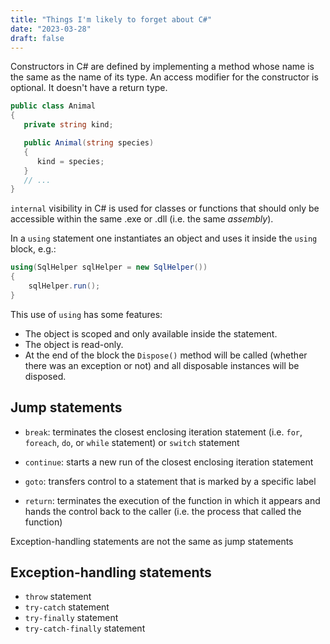 ```yaml
---
title: "Things I'm likely to forget about C#"
date: "2023-03-28"
draft: false
---
```


Constructors in C# are defined by implementing a method whose name is the same as the name of its type. An access modifier for the constructor is optional. It doesn't have a return type.

```csharp
public class Animal
{
   private string kind;

   public Animal(string species)
   {
      kind = species;
   }
   // ...
}
```

`internal` visibility in C# is used for classes or functions that should only be accessible within the same .exe or .dll (i.e. the same _assembly_).

In a `using` statement one instantiates an object and uses it inside the `using` block, e.g.:

```csharp
using(SqlHelper sqlHelper = new SqlHelper())
{
    sqlHelper.run();
}
```

This use of `using` has some features:

- The object is scoped and only available inside the statement.
- The object is read-only.
- At the end of the block the `Dispose()` method will be called (whether there was an exception or not) and all disposable instances will be disposed.

## Jump statements

- `break`: terminates the closest enclosing iteration statement (i.e. `for`, `foreach`, `do`, or `while` statement) or `switch` statement
- `continue`: starts a new run of the closest enclosing iteration statement

- `goto`: transfers control to a statement that is marked by a specific label
- `return`: terminates the execution of the function in which it appears and hands the control back to the caller (i.e. the process that called the function)

Exception-handling statements are not the same as jump statements

## Exception-handling statements

- `throw` statement
- `try-catch` statement
- `try-finally` statement
- `try-catch-finally` statement
